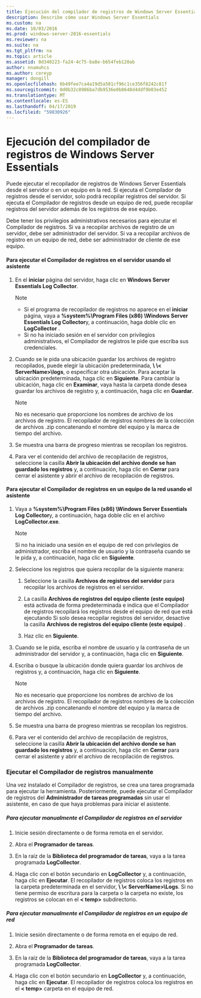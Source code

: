 ```yaml
---
title: Ejecución del compilador de registros de Windows Server Essentials
description: Describe cómo usar Windows Server Essentials
ms.custom: na
ms.date: 10/03/2016
ms.prod: windows-server-2016-essentials
ms.reviewer: na
ms.suite: na
ms.tgt_pltfrm: na
ms.topic: article
ms.assetid: 0d340223-fa24-4c75-ba8e-b654feb120ab
author: nnamuhcs
ms.author: coreyp
manager: dongill
ms.openlocfilehash: 6b49fee7ca4a19d5a501cf96c1ce356f8242c81f
ms.sourcegitcommit: 0d0b32c8986ba7db9536e0b8648d4ddf9b03e452
ms.translationtype: MT
ms.contentlocale: es-ES
ms.lasthandoff: 04/17/2019
ms.locfileid: "59830926"
---
```

# <a name="run-the-windows-server-essentials-log-collector"></a>Ejecución del compilador de registros de Windows Server Essentials
Puede ejecutar el recopilador de registros de Windows Server Essentials desde el servidor o en un equipo en la red. Si ejecuta el Compilador de registros desde el servidor, solo podrá recopilar registros del servidor. Si ejecuta el Compilador de registros desde un equipo de red, puede recopilar registros del servidor además de los registros de ese equipo.  
  
 Debe tener los privilegios administrativos necesarios para ejecutar el Compilador de registros. Si va a recopilar archivos de registro de un servidor, debe ser administrador del servidor. Si va a recopilar archivos de registro en un equipo de red, debe ser administrador de cliente de ese equipo.  
  
#### <a name="to-run-the-log-collector-on-the-server-by-using-the-wizard"></a>Para ejecutar el Compilador de registros en el servidor usando el asistente  
  
1.  En el **iniciar** página del servidor, haga clic en **Windows Server Essentials Log Collector**.  
  
    > [!NOTE]
    >  -   Si el programa de recopilador de registros no aparece en el **iniciar** página, vaya a **%system%\Program Files (x86) \Windows Server Essentials Log Collector**y, a continuación, haga doble clic en **LogCollector** .  
    > -   Si no ha iniciado sesión en el servidor con privilegios administrativos, el Compilador de registros le pide que escriba sus credenciales.  
  
2.  Cuando se le pida una ubicación guardar los archivos de registro recopilados, puede elegir la ubicación predeterminada,  **\\ \\< ServerName\>\logs**, o especificar otra ubicación. Para aceptar la ubicación predeterminada, haga clic en **Siguiente**. Para cambiar la ubicación, haga clic en **Examinar**, vaya hasta la carpeta donde desea guardar los archivos de registro y, a continuación, haga clic en **Guardar**.  
  
    > [!NOTE]
    >  No es necesario que proporcione los nombres de archivo de los archivos de registro. El recopilador de registros nombres de la colección de archivos .zip concatenando el nombre del equipo y la marca de tiempo del archivo.  
  
3.  Se muestra una barra de progreso mientras se recopilan los registros.  
  
4.  Para ver el contenido del archivo de recopilación de registros, seleccione la casilla **Abrir la ubicación del archivo donde se han guardado los registros** y, a continuación, haga clic en **Cerrar** para cerrar el asistente y abrir el archivo de recopilación de registros.  
  
#### <a name="to-run-the-log-collector-on-a-network-computer-by-using-the-wizard"></a>Para ejecutar el Compilador de registros en un equipo de la red usando el asistente  
  
1.  Vaya a **%system%\Program Files (x86) \Windows Server Essentials Log Collector**y, a continuación, haga doble clic en el archivo **LogCollector.exe**.  
  
    > [!NOTE]
    >  Si no ha iniciado una sesión en el equipo de red con privilegios de administrador, escriba el nombre de usuario y la contraseña cuando se le pida y, a continuación, haga clic en **Siguiente**.  
  
2.  Seleccione los registros que quiera recopilar de la siguiente manera:  
  
    1.  Seleccione la casilla **Archivos de registros del servidor** para recopilar los archivos de registros en el servidor.  
  
    2.  La casilla **Archivos de registros del equipo cliente (este equipo)** está activada de forma predeterminada e indica que el Compilador de registros recopilará los registros desde el equipo de red que está ejecutando Si solo desea recopilar registros del servidor, desactive la casilla **Archivos de registros del equipo cliente (este equipo)** .  
  
    3.  Haz clic en **Siguiente**.  
  
3.  Cuando se le pida, escriba el nombre de usuario y la contraseña de un administrador del servidor y, a continuación, haga clic en **Siguiente**.  
  
4.  Escriba o busque la ubicación donde quiera guardar los archivos de registros y, a continuación, haga clic en **Siguiente**.  
  
    > [!NOTE]
    >  No es necesario que proporcione los nombres de archivo de los archivos de registro. El recopilador de registros nombres de la colección de archivos .zip concatenando el nombre del equipo y la marca de tiempo del archivo.  
  
5.  Se muestra una barra de progreso mientras se recopilan los registros.  
  
6.  Para ver el contenido del archivo de recopilación de registros, seleccione la casilla **Abrir la ubicación del archivo donde se han guardado los registros** y, a continuación, haga clic en **Cerrar** para cerrar el asistente y abrir el archivo de recopilación de registros.  
  
### <a name="running-the-log-collector-manually"></a>Ejecutar el Compilador de registros manualmente  
 Una vez instalado el Compilador de registros, se crea una tarea programada para ejecutar la herramienta. Posteriormente, puede ejecutar el Compilador de registros del **Administrador de tareas programadas** sin usar el asistente, en caso de que haya problemas para iniciar el asistente.  
  
##### <a name="to-manually-run-the-log-collector-on-the-server"></a>Para ejecutar manualmente el Compilador de registros en el servidor  
  
1.  Inicie sesión directamente o de forma remota en el servidor.  
  
2.  Abra el **Programador de tareas**.  
  
3.  En la raíz de la **Biblioteca del programador de tareas**, vaya a la tarea programada **LogCollector**.  
  
4.  Haga clic con el botón secundario en **LogCollector** y, a continuación, haga clic en **Ejecutar**. El recopilador de registros coloca los registros en la carpeta predeterminada en el servidor,  **\\ \\< ServerName\>\Logs**. Si no tiene permiso de escritura para la carpeta o la carpeta no existe, los registros se colocan en el **< temp\>**  subdirectorio.  
  
##### <a name="to-manually-run-the-log-collector-on-a-network-computer"></a>Para ejecutar manualmente el Compilador de registros en un equipo de red  
  
1.  Inicie sesión directamente o de forma remota en el equipo de red.  
  
2.  Abra el **Programador de tareas**.  
  
3.  En la raíz de la **Biblioteca del programador de tareas**, vaya a la tarea programada **LogCollector**.  
  
4.  Haga clic con el botón secundario en **LogCollector** y, a continuación, haga clic en **Ejecutar**. El recopilador de registros coloca los registros en el **< temp\>**  carpeta en el equipo de red.
